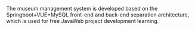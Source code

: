 The museum management system is developed based on the Springboot+VUE+MySQL front-end and back-end separation architecture, which is used for free JavaWeb project development learning.
